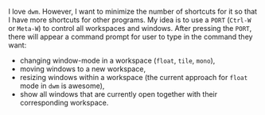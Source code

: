 I love `dwm`. However, I want to minimize the number of shortcuts for it so that I have more shortcuts for other programs. My idea is to use a `PORT` (`Ctrl-W` or `Meta-W`) to control all workspaces and windows. After pressing the `PORT`, there will appear a command prompt for user to type in the command they want: 
- changing window-mode in a workspace (`float`, `tile`, `mono`),
- moving windows to a new workspace, 
- resizing windows within a workspace (the current approach for `float` mode in `dwm` is awesome), 
- show all windows that are currently open together with their corresponding workspace.
